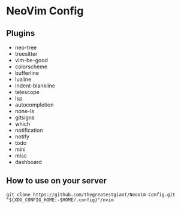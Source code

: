 # NeoVim Config

## Plugins

- neo-tree
- treesitter
- vim-be-good
- colorscheme
- bufferline
- lualine
- indent-blankline
- telescope
- lsp
- autocompletion
- none-ls
- gitsigns
- which
- notification
- notify
- todo
- mini
- misc
- dashboard

## How to use on your server

```git
git clone https://github.com/thegreatestgiant/NeoVim-Config.git "${XDG_CONFIG_HOME:-$HOME/.config}"/nvim
```
